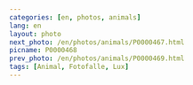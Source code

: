 ```yaml
---
categories: [en, photos, animals]
lang: en
layout: photo
next_photo: /en/photos/animals/P0000467.html
picname: P0000468
prev_photo: /en/photos/animals/P0000469.html
tags: [Animal, Fotofalle, Lux]
---
```

